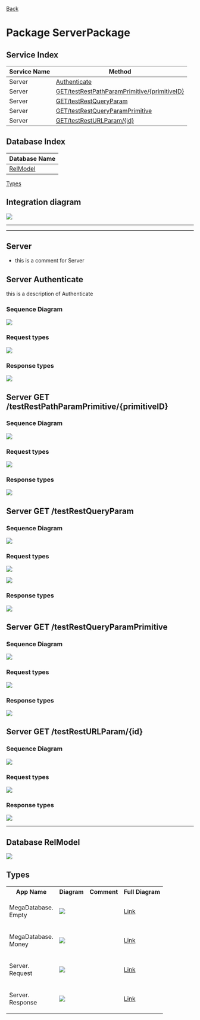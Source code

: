 
[Back](../README.md)
# Package ServerPackage

## Service Index
| Service Name | Method |
----|----
Server | [Authenticate](#Server-Authenticate) |
Server | [GET/testRestPathParamPrimitive/{primitiveID}](#Server-GET/testRestPathParamPrimitive/{primitiveID}) |
Server | [GET/testRestQueryParam](#Server-GET/testRestQueryParam) |
Server | [GET/testRestQueryParamPrimitive](#Server-GET/testRestQueryParamPrimitive) |
Server | [GET/testRestURLParam/{id}](#Server-GET/testRestURLParam/{id}) |

## Database Index
| Database Name |
----|
| [RelModel](#Database-RelModel) |

[Types](#Types)

## Integration diagram

![](ServerPackage_integration.svg)

---



---




## Server

- this is a comment for Server





## Server Authenticate

this is a description of Authenticate

### Sequence Diagram
![](ServerAuthenticate.svg)

### Request types


![](ServerAuthenticatedata-model-parameter0.svg)






### Response types


![](ServerAuthenticatedata-model-response0.svg)






## Server GET /testRestPathParamPrimitive/{primitiveID}



### Sequence Diagram
![](ServerGETtestRestPathParamPrimitive{primitiveID}.svg)

### Request types






![](ServerGETtestRestPathParamPrimitive{primitiveID}data-model-path-parameter0.svg)


### Response types


![](ServerGETtestRestPathParamPrimitive{primitiveID}data-model-response0.svg)






## Server GET /testRestQueryParam



### Sequence Diagram
![](ServerGETtestRestQueryParam.svg)

### Request types




![](ServerGETtestRestQueryParamdata-model-query-parameter0.svg)


![](ServerGETtestRestQueryParamdata-model-query-parameter1.svg)




### Response types


![](ServerGETtestRestQueryParamdata-model-response0.svg)






## Server GET /testRestQueryParamPrimitive



### Sequence Diagram
![](ServerGETtestRestQueryParamPrimitive.svg)

### Request types




![](ServerGETtestRestQueryParamPrimitivedata-model-query-parameter0.svg)




### Response types


![](ServerGETtestRestQueryParamPrimitivedata-model-response0.svg)






## Server GET /testRestURLParam/{id}



### Sequence Diagram
![](ServerGETtestRestURLParam{id}.svg)

### Request types






![](ServerGETtestRestURLParam{id}data-model-path-parameter0.svg)


### Response types


![](ServerGETtestRestURLParam{id}data-model-response0.svg)


---



## Database RelModel

![](RelModeldb.svg)


## Types
<table>
<tr>
<th>App Name</th>
<th>Diagram</th>
<th>Comment</th>
<th>Full Diagram</th>
</tr>


<tr>
<td>

MegaDatabase.<br>Empty
</td>
<td>

![](SimpleEmptydata-model1.svg)
</td>
<td> 

 
</td>
<td>

[Link](Full-Emptydata-model1.svg)
</td>
</tr>
<tr>
<td>

MegaDatabase.<br>Money
</td>
<td>

![](SimpleMoneydata-model1.svg)
</td>
<td> 

 
</td>
<td>

[Link](Full-Moneydata-model1.svg)
</td>
</tr>
<tr>
<td>

Server.<br>Request
</td>
<td>

![](SimpleRequestdata-model1.svg)
</td>
<td> 

 
</td>
<td>

[Link](Full-Requestdata-model1.svg)
</td>
</tr>
<tr>
<td>

Server.<br>Response
</td>
<td>

![](SimpleResponsedata-model1.svg)
</td>
<td> 

 
</td>
<td>

[Link](Full-Responsedata-model1.svg)
</td>
</tr>
</table>
